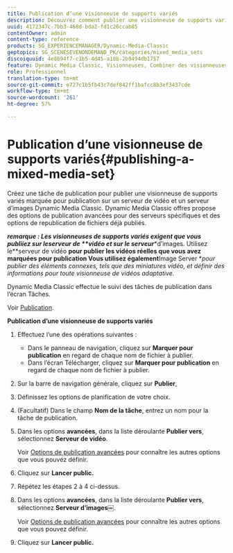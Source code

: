 ```yaml
---
title: Publication d’une visionneuse de supports variés
description: Découvrez comment publier une visionneuse de supports variés.
uuid: 4172347c-7bb3-468d-bda2-fd1c26ccab85
contentOwner: admin
content-type: reference
products: SG_EXPERIENCEMANAGER/Dynamic-Media-Classic
geptopics: SG_SCENESEVENONDEMAND_PK/categories/mixed_media_sets
discoiquuid: 4e8694f7-c1b5-4d45-a18b-2b9494db1757
feature: Dynamic Media Classic, Visionneuses, Combiner des visionneuses de supports
role: Professionnel
translation-type: tm+mt
source-git-commit: e727c1b5fb43c7def842ff1bafcc8b3ef3437cde
workflow-type: tm+mt
source-wordcount: '261'
ht-degree: 57%

---
```



# Publication d’une visionneuse de supports variés{#publishing-a-mixed-media-set}

Créez une tâche de publication pour publier une visionneuse de supports variés marquée pour publication sur un serveur de vidéo et un serveur d’images Dynamic Media Classic. Dynamic Media Classic offres propose des options de publication avancées pour des serveurs spécifiques et des options de republication de fichiers déjà publiés.

***remarque **: Les visionneuses de supports variés exigent que vous publiiez sur le**serveur de **vidéo et sur le serveur****d’images. Utilisez le**serveur de vidéo **pour publier les vidéos réelles que vous avez marquées pour publication Vous utilisez également**Image Server **pour publier des éléments connexes, tels que des miniatures vidéo, et définir des informations pour toute visionneuse de vidéos adaptative.*

Dynamic Media Classic effectue le suivi des tâches de publication dans l’écran Tâches.

Voir [Publication](publishing-files.md#publishing_files).

<!-- 

Comment Type: remark
Last Modified By: unknown unknown 
Last Modified Date: 

<p>RB: Updated the following steps as per Cynthia email, 11/9/2012, added 11/12/2012</p>

 -->

**Publication d’une visionneuse de supports variés**

1. Effectuez l’une des opérations suivantes :

   * Dans le panneau de navigation, cliquez sur **Marquer pour publication**  en regard de chaque nom de fichier à publier.
   * Dans l’écran Télécharger, cliquez sur **Marquer pour publication**  en regard de chaque nom de fichier à publier.

1. Sur la barre de navigation générale, cliquez sur **Publier**, 
1. Définissez les options de planification de votre choix.
1. (Facultatif) Dans le champ **Nom de la tâche**, entrez un nom pour la tâche de publication.
1. Dans les options **avancées**, dans la liste déroulante **Publier vers**, sélectionnez **Serveur de vidéo**.

   Voir [Options de publication avancées](publishing-files.md#advanced_publish_options) pour connaître les autres options que vous pouvez définir.

1. Cliquez sur **Lancer public.**
1. Répétez les étapes 2 à 4 ci-dessus.
1. Dans les options **avancées**, dans la liste déroulante **Publier vers**, sélectionnez **Serveur d’images￼**.

   Voir [Options de publication avancées](publishing-files.md#advanced_publish_options) pour connaître les autres options que vous pouvez définir.

1. Cliquez sur **Lancer public.**

